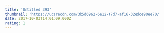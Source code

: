 ```yaml
---
title: 'Untitled 393'
thumbnail: 'https://ucarecdn.com/3b5d6962-6e12-47d7-af16-32edce90ee70/'
date: 2017-10-03T14:01:09.000Z
rating: 1
---
```

